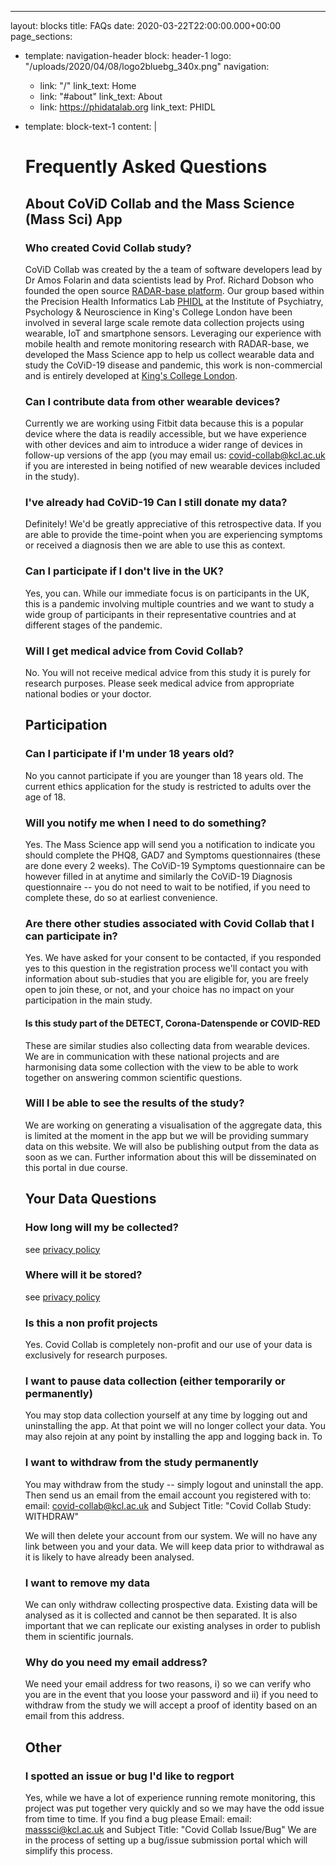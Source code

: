 ---
layout: blocks
title: FAQs
date: 2020-03-22T22:00:00.000+00:00
page_sections:
- template: navigation-header
  block: header-1
  logo: "/uploads/2020/04/08/logo2bluebg_340x.png"
  navigation:
  - link: "/"
    link_text: Home
  - link: "#about"
    link_text: About
  - link: https://phidatalab.org
    link_text: PHIDL
- template: block-text-1
  content: |
    # Frequently Asked Questions

    ## About CoViD Collab and the Mass Science (Mass Sci) App

    ### Who created Covid Collab study?
    CoViD Collab was created by the a team of software developers lead by Dr Amos Folarin and data scientists lead by Prof. Richard Dobson who founded the open source [RADAR-base platform](https://.radar-base.org). Our group based within the Precision Health Informatics Lab [PHIDL](https://phidatalab.org) at the Institute of Psychiatry, Psychology & Neuroscience in King's College London have been involved in several large scale remote data collection projects using wearable, IoT and smartphone sensors. Leveraging our experience with mobile health and remote monitoring research with RADAR-base, we developed the Mass Science app to help us collect wearable data and study the CoViD-19 disease and pandemic, this work is non-commercial and is entirely developed at [King's College London](https://kcl.ac.uk).

    ### Can I contribute data from other wearable devices?
    Currently we are working using Fitbit data because this is a popular device where the data is readily accessible, but we have experience with other devices and aim to introduce a wider range of devices in follow-up versions of the app (you may email us: [covid-collab@kcl.ac.uk](covid-collab@kcl.ac.uk "covid-collab@kcl.ac.uk") if you are interested in being notified of new wearable devices included in the study).

    ### I've already had CoViD-19 Can I still donate my data?
    Definitely! We'd be greatly appreciative of this retrospective data. If you are able to provide the time-point when you are experiencing symptoms or received a diagnosis then we are able to use this as context.

    ### Can I participate if I don't live in the UK?
    Yes, you can. While our immediate focus is on participants in the UK, this is a pandemic involving multiple countries and we want to study a wide group of participants in their representative countries and at different stages of the pandemic.

    ### Will I get medical advice from Covid Collab?
    No. You will not receive medical advice from this study it is purely for research purposes. Please seek medical advice from appropriate national bodies or your doctor.

    ## Participation

    ### Can I participate if I'm under 18 years old?
    No you cannot participate if you are younger than 18 years old. The current ethics application for the study is restricted to adults over the age of 18.

    ### Will you notify me when I need to do something?
    Yes. The Mass Science app will send you a notification to indicate you should complete the PHQ8, GAD7 and Symptoms questionnaires (these are done every 2 weeks). The CoViD-19 Symptoms questionnaire can be however filled in at anytime and similarly the CoViD-19 Diagnosis questionnaire -- you do not need to wait to be notified, if you need to complete these, do so at earliest convenience.

    ### Are there other studies associated with Covid Collab that I can participate in?
    Yes. We have asked for your consent to be contacted, if you responded yes to this question in the registration process we'll contact you with information about sub-studies that you are eligible for, you are freely open to join these, or not, and your choice has no impact on your participation in the main study.

    #### Is this study part of the DETECT, Corona-Datenspende or COVID-RED
    These are similar studies also collecting data from wearable devices. We are in communication with these national projects and are harmonising data some collection with the view to be able to work together on answering common scientific questions.

    ### Will I be able to see the results of the study?
    We are working on generating a visualisation of the aggregate data, this is limited at the moment in the app but we will be providing summary data on this website. We will also be publishing output from the data as soon as we can. Further information about this will be disseminated on this portal in due course.


    ## Your Data Questions
    ### How long will my be collected?
    see [privacy policy](/privacy_policy.html)
    ### Where will it be stored?
    see [privacy policy](/privacy_policy.html)

    ### Is this a non profit projects
    Yes. Covid Collab is completely non-profit and our use of your data is exclusively for research purposes.

    ### I want to pause data collection (either temporarily or permanently)
    You may stop data collection yourself at any time by logging out and uninstalling the app. At that point we will no longer collect your data. You may also rejoin at any point by installing the app and logging back in. To

    ### I want to withdraw from the study permanently
    You may withdraw from the study -- simply logout and uninstall the app. Then send us an email from the email account you registered with to:
    email: [covid-collab@kcl.ac.uk](covid-collab@kcl.ac.uk "covid-collab@kcl.ac.uk")
    and
    Subject Title: "Covid Collab Study: WITHDRAW"

    We will then delete your account from our system. We will no have any link between you and your data. We will keep data prior to withdrawal as it is likely to have already been analysed.

    ### I want to remove my data
    We can only withdraw collecting prospective data. Existing data will be analysed as it is collected and cannot be then separated. It is also important that we can replicate our existing analyses in order to publish them in scientific journals.

    ### Why do you need my email address?
    We need your email address for two reasons, i) so we can verify who you are in the event that you loose your password and ii) if you need to withdraw from the study we will accept a proof of identity based on an email from this address.


    ## Other
    ### I spotted an issue or bug I'd like to regport
    Yes, while we have a lot of experience running remote monitoring, this project was put together very quickly and so we may have the odd issue from time to time. If you find a bug please Email:
    email: [masssci@kcl.ac.uk](masssci@kcl.ac.uk "masssci@kcl.ac.uk")
    and
    Subject Title: "Covid Collab Issue/Bug"
    We are in the process of setting up a bug/issue submission portal which will simplify this process.
